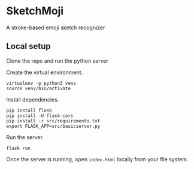# SketchMoji

A stroke-based emoji sketch recognizer

## Local setup

Clone the repo and run the python server

Create the virtual environment.

```
virtualenv -p python3 venv
source venv/bin/activate
```

Install dependencies.

```
pip install flask
pip install -U flask-cors
pip install -r src/requirements.txt
export FLASK_APP=src/basicserver.py
```

Run the server.

```
flask run
```

Once the server is running, open `index.html` locally from your file system.
